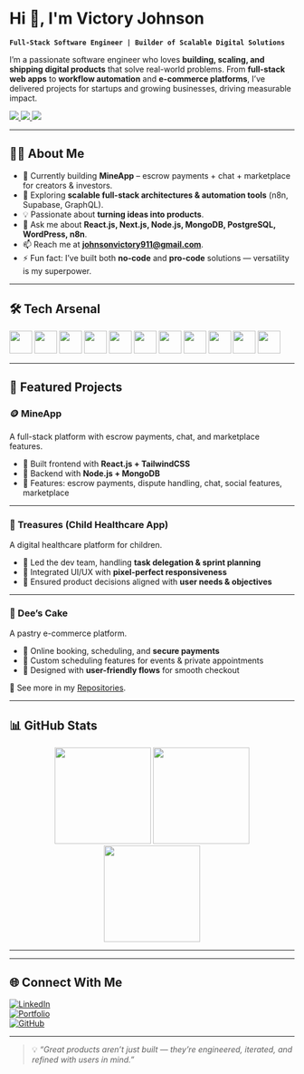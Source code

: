 #  Hi 👋, I'm Victory Johnson  

**`Full-Stack Software Engineer | Builder of Scalable Digital Solutions`**  

I’m a passionate software engineer who loves **building, scaling, and shipping digital products** that solve real-world problems. From **full-stack web apps** to **workflow automation** and **e-commerce platforms**, I’ve delivered projects for startups and growing businesses, driving measurable impact.  

<p align="left">
  <a href="https://github.com/vctry4real?tab=followers">
    <img src="https://custom-icon-badges.demolab.com/github/followers/vctry4real?color=236ad3&labelColor=1155ba&style=for-the-badge&logo=person-add&label=Follow&logoColor=white"/>
  </a>
  <a href="https://github.com/vctry4real?tab=repositories&sort=stargazers">
    <img src="https://custom-icon-badges.demolab.com/github/stars/vctry4real?color=55960c&style=for-the-badge&labelColor=488207&logo=star"/>
  </a>
  <a href="https://victory-johnson.vercel.app">
    <img src="https://img.shields.io/badge/Portfolio-000000?style=for-the-badge&logo=vercel&logoColor=white"/>
  </a>
</p>  

---

## 🧑‍💻 About Me  

- 🔭 Currently building **MineApp** – escrow payments + chat + marketplace for creators & investors.  
- 🌱 Exploring **scalable full-stack architectures & automation tools** (n8n, Supabase, GraphQL).  
- 💡 Passionate about **turning ideas into products**.  
- 💬 Ask me about **React.js, Next.js, Node.js, MongoDB, PostgreSQL, WordPress, n8n**.  
- 📫 Reach me at **johnsonvictory911@gmail.com**.  
- ⚡ Fun fact: I’ve built both **no-code** and **pro-code** solutions — versatility is my superpower.  

---

## 🛠️ Tech Arsenal  

<p align="left">
  <img src="https://cdn.jsdelivr.net/gh/devicons/devicon/icons/javascript/javascript-original.svg" width="40"/>
  <img src="https://cdn.jsdelivr.net/gh/devicons/devicon/icons/typescript/typescript-original.svg" width="40"/>
  <img src="https://cdn.jsdelivr.net/gh/devicons/devicon/icons/react/react-original.svg" width="40"/>
  <img src="https://cdn.jsdelivr.net/gh/devicons/devicon/icons/nextjs/nextjs-original.svg" width="40"/>
  <img src="https://cdn.jsdelivr.net/gh/devicons/devicon/icons/nodejs/nodejs-original.svg" width="40"/>
  <img src="https://cdn.jsdelivr.net/gh/devicons/devicon/icons/express/express-original.svg" width="40"/>
  <img src="https://cdn.jsdelivr.net/gh/devicons/devicon/icons/mongodb/mongodb-original.svg" width="40"/>
  <img src="https://cdn.jsdelivr.net/gh/devicons/devicon/icons/postgresql/postgresql-original.svg" width="40"/>
  <img src="https://cdn.jsdelivr.net/gh/devicons/devicon/icons/graphql/graphql-plain.svg" width="40"/>
  <img src="https://cdn.jsdelivr.net/gh/devicons/devicon/icons/wordpress/wordpress-plain.svg" width="40"/>
  <img src="https://cdn.jsdelivr.net/gh/devicons/devicon/icons/git/git-original.svg" width="40"/>
</p>  

---

## 🚀 Featured Projects  

### 🪙 MineApp  
A full-stack platform with escrow payments, chat, and marketplace features.  

- 🔹 Built frontend with **React.js + TailwindCSS**  
- 🔹 Backend with **Node.js + MongoDB**  
- 🔹 Features: escrow payments, dispute handling, chat, social features, marketplace  

---

### 🧒 Treasures (Child Healthcare App)  
A digital healthcare platform for children.  

- 🔹 Led the dev team, handling **task delegation & sprint planning**  
- 🔹 Integrated UI/UX with **pixel-perfect responsiveness**  
- 🔹 Ensured product decisions aligned with **user needs & objectives**  

---

### 🎂 Dee’s Cake  
A pastry e-commerce platform.  

- 🔹 Online booking, scheduling, and **secure payments**  
- 🔹 Custom scheduling features for events & private appointments  
- 🔹 Designed with **user-friendly flows** for smooth checkout  

📌 See more in my [Repositories](https://github.com/vctry4real?tab=repositories).  

---

## 📊 GitHub Stats  

<div align="center">
  <img src="https://github-readme-stats.vercel.app/api?username=vctry4real&show_icons=true&theme=radical&hide_border=true" height="170"/>
  <img src="https://github-readme-stats.vercel.app/api/top-langs/?username=vctry4real&layout=compact&theme=radical&hide_border=true" height="170"/>
  <img src="https://streak-stats.demolab.com?user=vctry4real&theme=radical&hide_border=true" height="170"/>
</div>  

---

<!--## 📺 Latest YouTube / Blog (Optional) --> 

<!-- BEGIN YOUTUBE-CARDS -->

<!-- END YOUTUBE-CARDS -->  

---

## 🌐 Connect With Me  

[![LinkedIn](https://img.shields.io/badge/LinkedIn-0A66C2?style=for-the-badge&logo=linkedin&logoColor=white)](https://linkedin.com/in/victory-johnson)  
[![Portfolio](https://img.shields.io/badge/Portfolio-000000?style=for-the-badge&logo=vercel&logoColor=white)](https://victory-johnson.vercel.app)  
[![GitHub](https://img.shields.io/badge/GitHub-100000?style=for-the-badge&logo=github&logoColor=white)](https://github.com/vctry4real)  

---

> 💡 *“Great products aren’t just built — they’re engineered, iterated, and refined with users in mind.”*  
